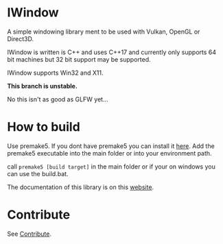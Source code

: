 # IWindow
 A simple windowing library ment to be used with Vulkan, OpenGL or Direct3D.
 
 
 IWindow is written is C++ and uses C++17 and currently only supports 64 bit machines but 32 bit support may be supported.
 
 IWindow supports Win32 and X11.
 
 **This branch is unstable.**
 
 No this isn't as good as GLFW yet...

# How to build

Use premake5. If you dont have premake5 you can install it [here](https://premake.github.io/). 
Add the premake5 executable into the main folder or into your environment path.

call `premake5 [build target]` in the main folder or if your on windows you can use the build.bat.

The documentation of this library is on this [website](https://immanuel-c.github.io/IWindow).

# Contribute

See [Contribute](./Contribute.md).
